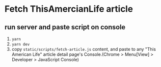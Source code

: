 # Fetch ThisAmercianLife article

## run server and paste script on console

1. `yarn`
2. `yarn dev`
3. copy `static/scripts/fetch-article.js` content, and paste to any "This American Life" article detail page's Console.(Chrome > Menu[View] > Developer > JavaScript Console)
